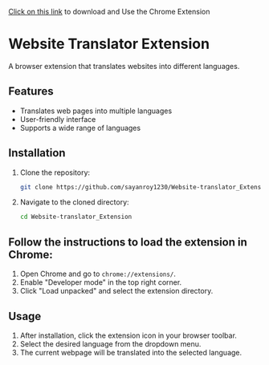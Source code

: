 [Click on this link](https://chromewebstore.google.com/detail/english-to-hindi-website/pakldielmleojeiigaajpjjahpekfgcf?hl=en-GB&authuser=0) to download and Use the Chrome Extension

# Website Translator Extension

A browser extension that translates websites into different languages.

## Features

- Translates web pages into multiple languages
- User-friendly interface
- Supports a wide range of languages

## Installation

1. Clone the repository:

    ```bash
    git clone https://github.com/sayanroy1230/Website-translator_Extension.git
    ```

2. Navigate to the cloned directory:

    ```bash
    cd Website-translator_Extension
    ```


## Follow the instructions to load the extension in Chrome:

1. Open Chrome and go to `chrome://extensions/`.
2. Enable "Developer mode" in the top right corner.
3. Click "Load unpacked" and select the extension directory.


## Usage

1. After installation, click the extension icon in your browser toolbar.
2. Select the desired language from the dropdown menu.
3. The current webpage will be translated into the selected language.
